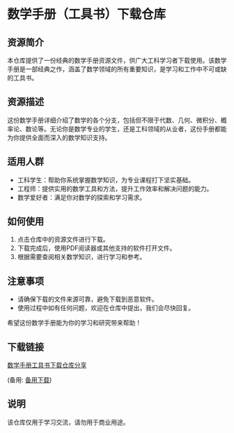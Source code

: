 # 数学手册（工具书）下载仓库

## 资源简介

本仓库提供了一份经典的数学手册资源文件，供广大工科学习者下载使用。该数学手册是一部经典之作，涵盖了数学领域的所有重要知识，是学习和工作中不可或缺的工具书。

## 资源描述

这份数学手册详细介绍了数学的各个分支，包括但不限于代数、几何、微积分、概率论、数论等。无论你是数学专业的学生，还是工科领域的从业者，这份手册都能为你提供全面而深入的数学知识支持。

## 适用人群

- 工科学生：帮助你系统掌握数学知识，为专业课程打下坚实基础。
- 工程师：提供实用的数学工具和方法，提升工作效率和解决问题的能力。
- 数学爱好者：满足你对数学的探索和学习需求。

## 如何使用

1. 点击仓库中的资源文件进行下载。
2. 下载完成后，使用PDF阅读器或其他支持的软件打开文件。
3. 根据需要查阅相关数学知识，进行学习和参考。

## 注意事项

- 请确保下载的文件来源可靠，避免下载到恶意软件。
- 使用过程中如有任何问题，欢迎在仓库中提出，我们会尽快回复。

希望这份数学手册能为你的学习和研究带来帮助！

## 下载链接
[数学手册工具书下载仓库分享](https://pan.quark.cn/s/74f2f0d003c2) 

(备用: [备用下载](https://pan.baidu.com/s/1aIa3zQ431RUsl1z0q1or4A?pwd=1234))

## 说明

该仓库仅用于学习交流，请勿用于商业用途。
